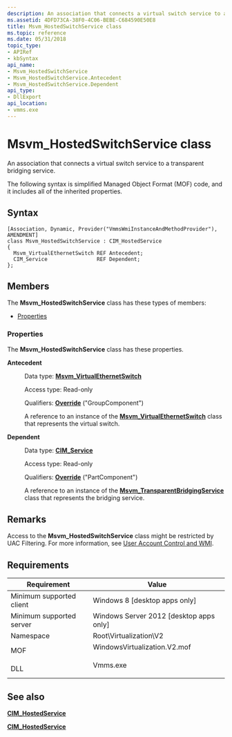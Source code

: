 ```yaml
---
description: An association that connects a virtual switch service to a transparent bridging service.
ms.assetid: 4DFD73CA-38F0-4C06-BEBE-C684590E50E8
title: Msvm_HostedSwitchService class
ms.topic: reference
ms.date: 05/31/2018
topic_type: 
- APIRef
- kbSyntax
api_name: 
- Msvm_HostedSwitchService
- Msvm_HostedSwitchService.Antecedent
- Msvm_HostedSwitchService.Dependent
api_type: 
- DllExport
api_location: 
- vmms.exe
---
```


# Msvm\_HostedSwitchService class

An association that connects a virtual switch service to a transparent bridging service.

The following syntax is simplified Managed Object Format (MOF) code, and it includes all of the inherited properties.

## Syntax

``` syntax
[Association, Dynamic, Provider("VmmsWmiInstanceAndMethodProvider"), AMENDMENT]
class Msvm_HostedSwitchService : CIM_HostedService
{
  Msvm_VirtualEthernetSwitch REF Antecedent;
  CIM_Service                REF Dependent;
};
```

## Members

The **Msvm\_HostedSwitchService** class has these types of members:

-   [Properties](#properties)

### Properties

The **Msvm\_HostedSwitchService** class has these properties.

<dl> <dt>

**Antecedent**
</dt> <dd> <dl> <dt>

Data type: **[**Msvm\_VirtualEthernetSwitch**](msvm-virtualethernetswitch.md)**
</dt> <dt>

Access type: Read-only
</dt> <dt>

Qualifiers: [**Override**](/windows/desktop/WmiSdk/standard-qualifiers) ("GroupComponent")
</dt> </dl>

A reference to an instance of the [**Msvm\_VirtualEthernetSwitch**](msvm-virtualethernetswitch.md) class that represents the virtual switch.

</dd> <dt>

**Dependent**
</dt> <dd> <dl> <dt>

Data type: **[**CIM\_Service**](/windows/desktop/CIMWin32Prov/cim-service)**
</dt> <dt>

Access type: Read-only
</dt> <dt>

Qualifiers: [**Override**](/windows/desktop/WmiSdk/standard-qualifiers) ("PartComponent")
</dt> </dl>

A reference to an instance of the [**Msvm\_TransparentBridgingService**](msvm-transparentbridgingservice.md) class that represents the bridging service.

</dd> </dl>

## Remarks

Access to the **Msvm\_HostedSwitchService** class might be restricted by UAC Filtering. For more information, see [User Account Control and WMI](/windows/desktop/WmiSdk/user-account-control-and-wmi).

## Requirements



| Requirement | Value |
|-------------------------------------|---------------------------------------------------------------------------------------------------------|
| Minimum supported client<br/> | Windows 8 \[desktop apps only\]<br/>                                                              |
| Minimum supported server<br/> | Windows Server 2012 \[desktop apps only\]<br/>                                                    |
| Namespace<br/>                | Root\\Virtualization\\V2<br/>                                                                     |
| MOF<br/>                      | <dl> <dt>WindowsVirtualization.V2.mof</dt> </dl> |
| DLL<br/>                      | <dl> <dt>Vmms.exe</dt> </dl>                     |



## See also

<dl> <dt>

[**CIM\_HostedService**](cim-hostedservice.md)
</dt> <dt>

[**CIM\_HostedService**](/windows/desktop/CIMWin32Prov/cim-hostedservice)
</dt> </dl>

 

